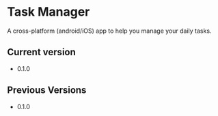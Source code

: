 # Task Manager

A cross-platform (android/iOS) app to help you manage your daily tasks.

## Current version
- 0.1.0

## Previous Versions
- 0.1.0
